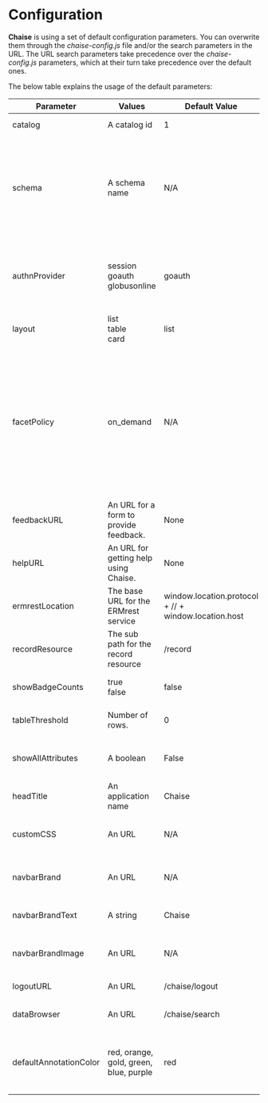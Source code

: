 # Configuration

**Chaise** is using a set of default configuration parameters. You can overwrite them through the _chaise-config.js_ file and/or the search parameters in the URL. The URL search parameters take precedence over the _chaise-config.js_ parameters, which at their turn take precedence over the default ones.




The below table explains the usage of the default parameters:

| Parameter | Values | Default Value | chaise-config.js | URL | Remarks |
|-----------|--------|---------------|------------------|-----|---------|
| catalog | A catalog id | 1 | "catalog":\<id\> | catalog=\<id\> | The catalog id has a numeric value |
| schema | A schema name | N/A | "schema":\<name\> | schema=\<name\> | A default value can be established through the [schema annotation default keys](https://github.com/informatics-isi-edu/chaise/blob/master/doc/annotation.md#schema-annotations). <br> A random schema of the catalog is selected if it is not specified otherwise. |
| authnProvider | session <br> goauth <br> globusonline | goauth | "authnProvider":\<value\> | N/A | The _ermrest_config.json_ file must be configured adequately for the used authnProvider. |
| layout | list <br> table <br> card | list | "layout":\<value\> | layout=\<value\> | The view the summary page will be rendered. |
| facetPolicy | on_demand | N/A | "facetPolicy":\<value\> | N/A | If present with the _on_demand_ value, requests (for facets count and for facets distinct values) will be issued only for the selected facets. <br> At start up, the facets with the "top" annotation will be selected.<br>  On demand, you can check also other facets. |
| feedbackURL | An URL for a form to provide feedback. | None | "feedbackURL":\<URL\> | N/A | |
| helpURL | An URL for getting help using Chaise. | None | "helpURL":\<URL\> | N/A | |
| ermrestLocation | The base URL for the ERMrest service | window.location.protocol + // + window.location.host | "ermrestLocation": \<URL\> | N/A | The location of the ERMrest service. |
| recordResource | The sub path for the record resource | /record | "recordResource":\<value\> | N/A | |
| showBadgeCounts | true <br> false | false | "showBadgeCounts":\<value\> | N/A | If true, facet counts will be displayed in the sidebar. |
| tableThreshold | Number of rows. | 0 | "tableThreshold":\<value\> | N/A | Max number of rows default to transpose view. |
| showAllAttributes | A boolean | False | "showAllAttributes":\<value\> | N/A | If present and True, select all the attributes in the search page. |
| headTitle | An application name | Chaise | "headTitle":\<value\> | N/A | The application name. |
| customCSS | An URL | N/A | "customCSS":\<value\> | N/A | The URL for a style sheet file to be applied for the application header. |
| navbarBrand | An URL | N/A | "navbarBrand":\<value\> | N/A | The URL for the branding logo in the top navigation bar. |
| navbarBrandText | A string | Chaise | "navbarBrandText":\<value\> | N/A | The value to be displayed in the navigation bar. |
| navbarBrandImage | An URL | N/A | "navbarBrandImage":\<value\> | N/A | The URL for an image to be displayed in the navigation bar. |
| logoutURL | An URL | /chaise/logout | "logoutURL":\<value\> | N/A | The URL to the logout page. |
| dataBrowser | An URL | /chaise/search | "dataBrowser":\<value\> | N/A | The URL to continue after a logout. |
| defaultAnnotationColor | red, orange, gold, green, blue, purple | red | "defaultAnnotationColor":\<value\> | N/A | When using /chaise/viewer, annotations' border and color will default to this value. |
